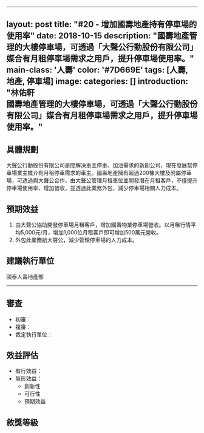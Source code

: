 ﻿----
layout: post
title: "#20 - 增加國壽地產持有停車場的使用率"
date: 2018-10-15 
description: "國壽地產管理的大樓停車場，可透過「大聲公行動股份有限公司」媒合有月租停車場需求之用戶，提升停車場使用率。"
main-class: '人壽'
color: '#7D669E'
tags: [人壽, 地產, 停車場]
image: 
categories: []
introduction: "林佑軒<br />國壽地產管理的大樓停車場，可透過「大聲公行動股份有限公司」媒合有月租停車場需求之用戶，提升停車場使用率。"
---

## 具體規劃
大聲公行動股份有限公司是間解決車主停車、加油需求的新創公司，現在發展幫停車場業主媒介有月租停車需求的車主。國壽地產擁有超過200棟大樓及附屬停車場，可透過與大聲公合作，由大聲公管理月租車位並開發潛在月租客戶，不僅提升停車場使用率、增加營收，並透過此業務外包，減少停車場相關人力成本。



## 預期效益
1. 由大聲公協助開發停車場月租客戶，增加國壽物業停車場營收。以月租行情平均5,000元/月，增加1,000位月租客戶即可增加500萬元營收。
2. 外包此業務給大聲公，減少管理停車場的人力成本。




## 建議執行單位
國泰人壽地產部

---

## 審查
- 初審：
- 複審：
- 裁定執行單位：


## 效益評估
- 有行效益：
- 無形效益：
  + 創新性
  + 可行性
  + 預期效益

## 敘獎等級